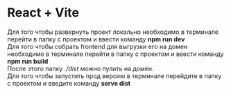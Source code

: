 # React + Vite
Для того чтобы развернуть проект локально необходимо в терминале перейти в папку с проектом и ввести команду **npm run dev**  
Для того чтобы собрать frontend для выгрузки его на домен необходимо в терминале перейти в папку с проектом и ввести команду **npm run build**  
После этого папку *./dist* можно пулить на домен.  
Для того чтобы запустить прод версию в терминале перейдите в папку с проектом и введите команду **serve dist**